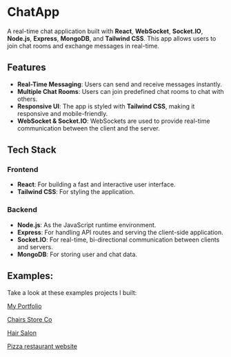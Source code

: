 # ChatApp

A real-time chat application built with **React**, **WebSocket**, **Socket.IO**, **Node.js**, **Express**, **MongoDB**, and **Tailwind CSS**. This app allows users to join chat rooms and exchange messages in real-time.

## Features

- **Real-Time Messaging**: Users can send and receive messages instantly.
- **Multiple Chat Rooms**: Users can join predefined chat rooms to chat with others.
- **Responsive UI**: The app is styled with **Tailwind CSS**, making it responsive and mobile-friendly.
- **WebSocket & Socket.IO**: WebSockets are used to provide real-time communication between the client and the server.

## Tech Stack

### Frontend
- **React**: For building a fast and interactive user interface.
- **Tailwind CSS**: For styling the application.

### Backend
- **Node.js**: As the JavaScript runtime environment.
- **Express**: For handling API routes and serving the client-side application.
- **Socket.IO**: For real-time, bi-directional communication between clients and servers.
- **MongoDB**: For storing user and chat data.

## Examples:
Take a look at these examples projects I built:

[My Portfolio](https://adelabdulazeem.netlify.app/)

 [Chairs Store Co](https://chairs-store-website.onrender.com)
 
 [Hair Salon](https://leviathansalon.netlify.app/)
 
 [Pizza restaurant website](https://pizza-restaurant-webdemo.netlify.app/)
